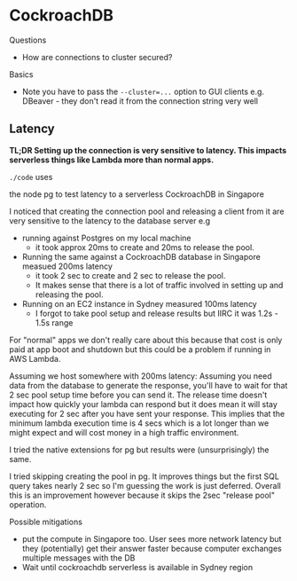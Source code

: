 # CockroachDB

Questions

- How are connections to cluster secured?

Basics

- Note you have to pass the `--cluster=...` option to GUI clients e.g. DBeaver -
  they don't read it from the connection string very well

## Latency

**TL;DR Setting up the connection is very sensitive to latency. This impacts
serverless things like Lambda more than normal apps.**

`./code` uses

the node pg to test latency to a serverless CockroachDB in Singapore

I noticed that creating the connection pool and releasing a client from it are
very sensitive to the latency to the database server e.g

- running against Postgres on my local machine
    - it took approx 20ms to create and 20ms to release the pool.
- Running the same against a CockroachDB database in Singapore measued 200ms
  latency
    - it took 2 sec to create and 2 sec to release the pool.
    - It makes sense that there is a lot of traffic involved in setting up and
      releasing the pool.
- Running on an EC2 instance in Sydney measured 100ms latency
    - I forgot to take pool setup and release results but IIRC it was 1.2s -
      1.5s range

For "normal" apps we don't really care about this because that cost is only paid
at app boot and shutdown but this could be a problem if running in AWS Lambda.

Assuming we host somewhere with 200ms latency: Assuming you need data from the
database to generate the response, you'll have to wait for that 2 sec pool setup
time before you can send it. The release time doesn't impact how quickly your
lambda can respond but it does mean it will stay executing for 2 sec after you
have sent your response. This implies that the minimum lambda execution time is
4 secs which is a lot longer than we might expect and will cost money in a high
traffic environment.

I tried the native extensions for pg but results were (unsurprisingly) the same.

I tried skipping creating the pool in pg. It improves things but the first SQL
query takes nearly 2 sec so I'm guessing the work is just deferred. Overall this
is an improvement however because it skips the 2sec "release pool" operation.

Possible mitigations

- put the compute in Singapore too. User sees more network latency but they
  (potentially) get their answer faster because computer exchanges multiple
  messages with the DB
- Wait until cockroachdb serverless is available in Sydney region
